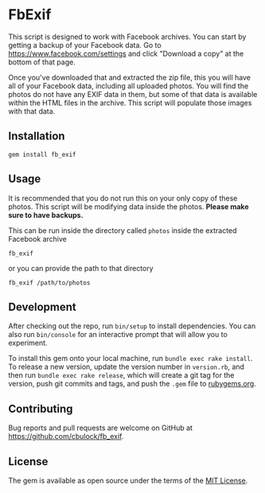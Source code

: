 # FbExif

This script is designed to work with Facebook archives.  You can start by getting a backup of your Facebook data. Go to https://www.facebook.com/settings and click "Download a copy" at the bottom of that page.

Once you've downloaded that and extracted the zip file, this you will have all of your Facebook data, including all uploaded photos.  You will find the photos do not have any EXIF data in them, but some of that data is available within the HTML files in the archive.  This script will populate those images with that data.

## Installation

    gem install fb_exif

## Usage

It is recommended that you do not run this on your only copy of these photos.  This script will be modifying data inside the photos.  **Please make sure to have backups.**

This can be run inside the directory called `photos` inside the extracted Facebook archive

    fb_exif

or you can provide the path to that directory

    fb_exif /path/to/photos

## Development

After checking out the repo, run `bin/setup` to install dependencies. You can also run `bin/console` for an interactive prompt that will allow you to experiment.

To install this gem onto your local machine, run `bundle exec rake install`. To release a new version, update the version number in `version.rb`, and then run `bundle exec rake release`, which will create a git tag for the version, push git commits and tags, and push the `.gem` file to [rubygems.org](https://rubygems.org).

## Contributing

Bug reports and pull requests are welcome on GitHub at https://github.com/cbulock/fb_exif.


## License

The gem is available as open source under the terms of the [MIT License](http://opensource.org/licenses/MIT).

